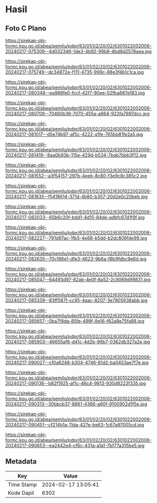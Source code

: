 # Hasil

## Foto C Plano

https://sirekap-obj-formc.kpu.go.id/abea/pemilu/pdpr/63/01/02/20/02/6301022002006-20240217-075309--4d032346-1de3-4b92-99b8-4bd8d2578aea.jpg

https://sirekap-obj-formc.kpu.go.id/abea/pemilu/pdpr/63/01/02/20/02/6301022002006-20240217-075749--dc34872e-f111-4735-999c-88e3f4b1c1ca.jpg

https://sirekap-obj-formc.kpu.go.id/abea/pemilu/pdpr/63/01/02/20/02/6301022002006-20240217-080348--ea988fe0-fccf-42f7-90ee-02fba887e183.jpg

https://sirekap-obj-formc.kpu.go.id/abea/pemilu/pdpr/63/01/02/20/02/6301022002006-20240217-080708--70460b38-7070-455a-a664-922fa7897dcc.jpg

https://sirekap-obj-formc.kpu.go.id/abea/pemilu/pdpr/63/01/02/20/02/6301022002006-20240217-081017--d5e74b97-af5c-4222-a1fe-765bb81fe2a5.jpg

https://sirekap-obj-formc.kpu.go.id/abea/pemilu/pdpr/63/01/02/20/02/6301022002006-20240217-081419--8aa0b93b-115e-429d-b534-7bab7bbb3f12.jpg

https://sirekap-obj-formc.kpu.go.id/abea/pemilu/pdpr/63/01/02/20/02/6301022002006-20240217-081552--a3f54157-297b-4eeb-8c80-f3e9c8c385c2.jpg

https://sirekap-obj-formc.kpu.go.id/abea/pemilu/pdpr/63/01/02/20/02/6301022002006-20240217-081835--f5418614-371d-4b80-b357-20d2e0c20beb.jpg

https://sirekap-obj-formc.kpu.go.id/abea/pemilu/pdpr/63/01/02/20/02/6301022002006-20240217-082033--65b6c20f-bdd1-4d15-84de-adbfc67d1f9f.jpg

https://sirekap-obj-formc.kpu.go.id/abea/pemilu/pdpr/63/01/02/20/02/6301022002006-20240217-082227--791d97ac-1fb5-4e68-b5dd-b2dc806fde99.jpg

https://sirekap-obj-formc.kpu.go.id/abea/pemilu/pdpr/63/01/02/20/02/6301022002006-20240217-082635--70c186e1-dfe3-4623-9b6a-f8b9fdbc9e6d.jpg

https://sirekap-obj-formc.kpu.go.id/abea/pemilu/pdpr/63/01/02/20/02/6301022002006-20240217-085047--64493d97-82ab-4e0f-8a52-2c9069d99831.jpg

https://sirekap-obj-formc.kpu.go.id/abea/pemilu/pdpr/63/01/02/20/02/6301022002006-20240217-085339--83ff587f-cc95-4aac-8207-3e7805638abb.jpg

https://sirekap-obj-formc.kpu.go.id/abea/pemilu/pdpr/63/01/02/20/02/6301022002006-20240217-085657--0ba7f8da-85fe-499f-8e16-f62a8e75fa88.jpg

https://sirekap-obj-formc.kpu.go.id/abea/pemilu/pdpr/63/01/02/20/02/6301022002006-20240217-085903--46655af6-d41c-4d2b-99b7-0362db327a2e.jpg

https://sirekap-obj-formc.kpu.go.id/abea/pemilu/pdpr/63/01/02/20/02/6301022002006-20240217-090027--cf0a6248-b304-4746-81d2-ba0453ae7f7e.jpg

https://sirekap-obj-formc.kpu.go.id/abea/pemilu/pdpr/63/01/02/20/02/6301022002006-20240217-090136--b82f1925-af1c-46c4-9813-930d8223f335.jpg

https://sirekap-obj-formc.kpu.go.id/abea/pemilu/pdpr/63/01/02/20/02/6301022002006-20240217-090313--30bbcb37-8861-4366-a60f-9100902d1f5e.jpg

https://sirekap-obj-formc.kpu.go.id/abea/pemilu/pdpr/63/01/02/20/02/6301022002006-20240217-090451--cf214b1a-11da-427e-be63-1c67a97005cd.jpg

https://sirekap-obj-formc.kpu.go.id/abea/pemilu/pdpr/63/01/02/20/02/6301022002006-20240217-090653--ea2442e4-cf6c-431a-a1a1-7bf77a315be5.jpg


## Metadata

| Key        | Value               |
| ---------- | ------------------- |
| Time Stamp | 2024-02-17 13:05:41 |
| Kode Dapil | 6302                |



